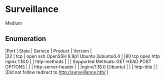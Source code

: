 # Surveillance

Medium 

## Enumeration

|Port |	State |	Service |	 	Product |	Version |	
|22 |	tcp |	open 	ssh  	 	OpenSSH  	8.9p1 Ubuntu 3ubuntu0.4  	|
|80 	tcp 	open 	http  	 	nginx  	1.18.0  	|
|	http-methods  	|
|
|  Supported Methods: GET HEAD POST OPTIONS |
|
|	http-server-header  	|
|
|nginx/1.18.0 (Ubuntu) |
|
|	http-title  	|
|
|Did not follow redirect to http://surveillance.htb/ |